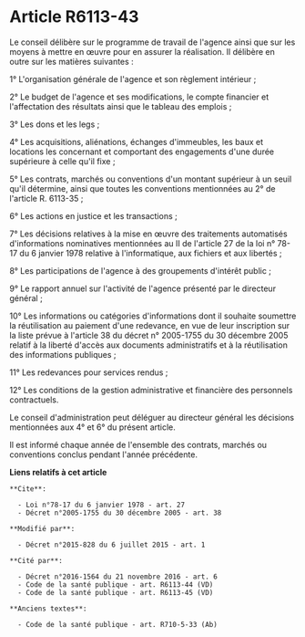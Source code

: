 # Article R6113-43

Le conseil délibère sur le programme de travail de l'agence ainsi que sur les moyens à mettre en œuvre pour en assurer la
réalisation. Il délibère en outre sur les matières suivantes : 

1° L'organisation générale de l'agence et son règlement intérieur ; 

2° Le budget de l'agence et ses modifications, le compte financier et l'affectation des résultats ainsi que le tableau des
emplois ; 

3° Les dons et les legs ; 

4° Les acquisitions, aliénations, échanges d'immeubles, les baux et locations les concernant et comportant des engagements
d'une durée supérieure à celle qu'il fixe ; 

5° Les contrats, marchés ou conventions d'un montant supérieur à un seuil qu'il détermine, ainsi que toutes les conventions
mentionnées au 2° de l'article R. 6113-35 ; 

6° Les actions en justice et les transactions ; 

7° Les décisions relatives à la mise en œuvre des traitements automatisés d'informations nominatives mentionnées au II de
l'article 27 de la loi n° 78-17 du 6 janvier 1978 relative à l'informatique, aux fichiers et aux libertés ; 

8° Les participations de l'agence à des groupements d'intérêt public ; 

9° Le rapport annuel sur l'activité de l'agence présenté par le directeur général ; 

10° Les informations ou catégories d'informations dont il souhaite soumettre la réutilisation au paiement d'une redevance, en
vue de leur inscription sur la liste prévue à l'article 38 du décret n° 2005-1755 du 30 décembre 2005 relatif à la liberté
d'accès aux documents administratifs et à la réutilisation des informations publiques ; 

11° Les redevances pour services rendus ; 

12° Les conditions de la gestion administrative et financière des personnels contractuels. 

Le conseil d'administration peut déléguer au directeur général les décisions mentionnées aux 4° et 6° du présent article. 

Il est informé chaque année de l'ensemble des contrats, marchés ou conventions conclus pendant l'année précédente.

**Liens relatifs à cet article**

	**Cite**:

	  - Loi n°78-17 du 6 janvier 1978 - art. 27
	  - Décret n°2005-1755 du 30 décembre 2005 - art. 38

	**Modifié par**:

	  - Décret n°2015-828 du 6 juillet 2015 - art. 1

	**Cité par**:

	  - Décret n°2016-1564 du 21 novembre 2016 - art. 6
	  - Code de la santé publique - art. R6113-44 (VD)
	  - Code de la santé publique - art. R6113-45 (VD)

	**Anciens textes**:

	  - Code de la santé publique - art. R710-5-33 (Ab)
